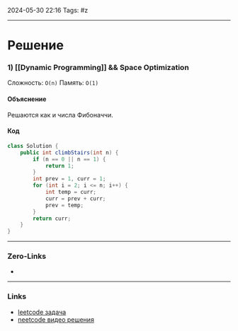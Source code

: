 2024-05-30 22:16
Tags: #z

___
# Решение
### 1) [[Dynamic Programming]] && Space Optimization
Сложность: `O(n)`
Память: `O(1)`
#### Объяснение
Решаются как и числа Фибоначчи.
#### Код
```java
class Solution {
    public int climbStairs(int n) {
        if (n == 0 || n == 1) {
            return 1;
        }
        int prev = 1, curr = 1;
        for (int i = 2; i <= n; i++) {
            int temp = curr;
            curr = prev + curr;
            prev = temp;
        }
        return curr;
    }
}
```
___
### Zero-Links
- 

___
### Links
- [leetcode задача]()
- [neetcode видео решения]()